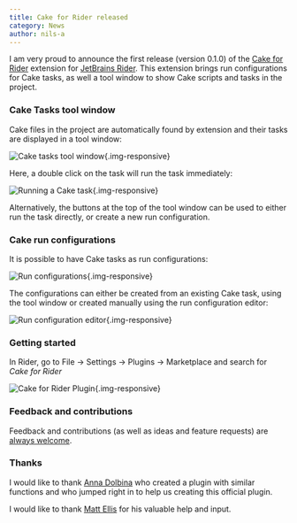 ```yaml
---
title: Cake for Rider released
category: News
author: nils-a
---
```


I am very proud to announce the first release (version 0.1.0) of the [Cake for Rider](https://plugins.jetbrains.com/plugin/15729-cake-rider) extension for [JetBrains Rider](https://www.jetbrains.com/rider/). This extension brings run configurations for Cake tasks, as well a tool window to show Cake scripts and tasks in the project.

<!--excerpt-->

### Cake Tasks tool window

Cake files in the project are automatically found by extension and their tasks are displayed in a tool window:

![Cake tasks tool window](/assets/img/cake-rider/blog-0.1.0/toolWindow.png){.img-responsive}

Here, a double click on the task will run the task immediately:

![Running a Cake task](/assets/img/cake-rider/blog-0.1.0/cake-run.png){.img-responsive}

Alternatively, the buttons at the top of the tool window can be used to either run the task directly,
or create a new run configuration.

### Cake run configurations

It is possible to have Cake tasks as run configurations:

![Run configurations](/assets/img/cake-rider/blog-0.1.0/runConfigurations.png){.img-responsive}

The configurations can either be created from an existing Cake task, using the tool window or 
created manually using the run configuration editor:

![Run configuration editor](/assets/img/cake-rider/blog-0.1.0/runConfiguration-editor.png){.img-responsive}

### Getting started

In Rider, go to File -> Settings -> Plugins -> Marketplace and search for *Cake for Rider*

![Cake for Rider Plugin](/assets/img/cake-rider/blog-0.1.0/riderPlugin.png){.img-responsive}

### Feedback and contributions

Feedback and contributions (as well as ideas and feature requests) are [always welcome](https://github.com/cake-build/cake-rider). 

### Thanks

I would like to thank [Anna Dolbina](https://github.com/anna-dolbina) who created a plugin with similar functions and who jumped right in to help us creating this official plugin.

I would like to thank [Matt Ellis](https://github.com/citizenmatt) for his valuable help and input.